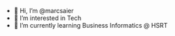 - 👋 Hi, I’m @marcsaier
- 👀 I’m interested in Tech
- 🌱 I’m currently learning Business Informatics @ HSRT

<!---
marcsaier/marcsaier is a ✨ special ✨ repository because its `README.md` (this file) appears on your GitHub profile.
You can click the Preview link to take a look at your changes.
--->
